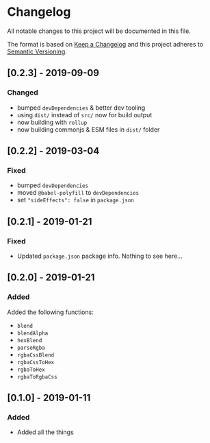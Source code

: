 # Changelog
All notable changes to this project will be documented in this file.

The format is based on [Keep a Changelog](http://keepachangelog.com/en/1.0.0/)
and this project adheres to [Semantic Versioning](http://semver.org/spec/v2.0.0.html).

## [0.2.3] - 2019-09-09

### Changed
* bumped `devDependencies` & better dev tooling
* using `dist/` instead of `src/` now for build output
* now building with `rollup`
* now building commonjs & ESM files in `dist/` folder

## [0.2.2] - 2019-03-04

### Fixed
* bumped `devDependencies`
* moved `@babel-polyfill` to `devDependencies`
* set `"sideEffects": false` in `package.json`

## [0.2.1] - 2019-01-21

### Fixed
- Updated `package.json` package info. Nothing to see here...

## [0.2.0] - 2019-01-21

### Added
Added the following functions:
* `blend`
* `blendAlpha`
* `hexBlend`
* `parseRgba`
* `rgbaCssBlend`
* `rgbaCssToHex`
* `rgbaToHex`
* `rgbaToRgbaCss`

## [0.1.0] - 2019-01-11

### Added
* Added all the things

